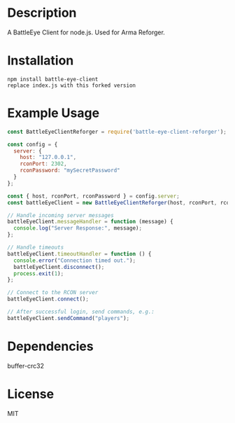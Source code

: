 # Description
A BattleEye Client for node.js. Used for Arma Reforger.

# Installation
```
npm install battle-eye-client
replace index.js with this forked version
```
# Example Usage
```js
const BattleEyeClientReforger = require('battle-eye-client-reforger');

const config = {
  server: {
    host: "127.0.0.1",
    rconPort: 2302,
    rconPassword: "mySecretPassword"
  }
};

const { host, rconPort, rconPassword } = config.server;
const battleEyeClient = new BattleEyeClientReforger(host, rconPort, rconPassword);

// Handle incoming server messages
battleEyeClient.messageHandler = function (message) {
  console.log("Server Response:", message);
};

// Handle timeouts
battleEyeClient.timeoutHandler = function () {
  console.error("Connection timed out.");
  battleEyeClient.disconnect();
  process.exit(1);
};

// Connect to the RCON server
battleEyeClient.connect();

// After successful login, send commands, e.g.:
battleEyeClient.sendCommand("players");
```

# Dependencies
buffer-crc32

# License
MIT

